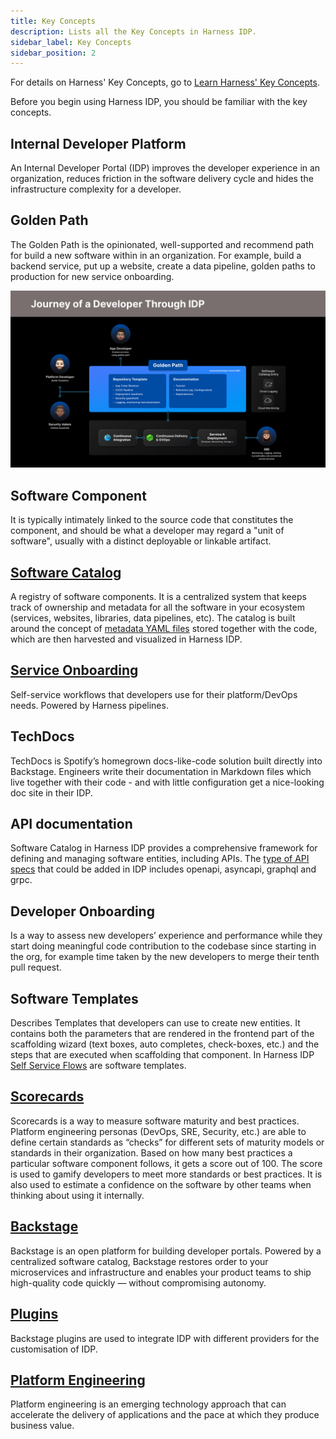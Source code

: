 ```yaml
---
title: Key Concepts
description: Lists all the Key Concepts in Harness IDP.
sidebar_label: Key Concepts
sidebar_position: 2
---
```


For details on Harness' Key Concepts, go to [Learn Harness' Key Concepts](https://developer.harness.io/docs/get-started/key-concepts).

Before you begin using Harness IDP, you should be familiar with the key concepts.

## Internal Developer Platform
An Internal Developer Portal (IDP) improves the developer experience in an organization, reduces friction in the software delivery cycle and hides the infrastructure complexity for a developer.

## Golden Path
The Golden Path is the opinionated, well-supported and recommend path for build a new software within in an organization. For example, build a backend service, put up a website, create a data pipeline, golden paths to production for new service onboarding.

![](./static/Golden%20Paths%20Dark%20Theme.png)

## Software Component
 It is typically intimately linked to the source code that constitutes the component, and should be what a developer may regard a "unit of software", usually with a distinct deployable or linkable artifact.

## [Software Catalog](https://developer.harness.io/docs/internal-developer-portal/catalog/software-catalog)
A registry of software components. It is a centralized system that keeps track of ownership and metadata for all the software in your ecosystem (services, websites, libraries, data pipelines, etc). The catalog is built around the concept of [metadata YAML files](https://developer.harness.io/docs/internal-developer-portal/catalog/software-catalog#component-definition-yaml) stored together with the code, which are then harvested and visualized in Harness IDP.


## [Service Onboarding](https://developer.harness.io/tutorials/internal-developer-portal/service-onboarding-pipeline)
Self-service workflows that developers use for their platform/DevOps needs. Powered by Harness pipelines.

## TechDocs
TechDocs is Spotify’s homegrown docs-like-code solution built directly into Backstage. Engineers write their documentation in Markdown files which live together with their code - and with little configuration get a nice-looking doc site in their IDP.

## API documentation
Software Catalog in Harness IDP provides a comprehensive framework for defining and managing software entities, including APIs.
The [type of API specs](https://developer.harness.io/docs/internal-developer-portal/get-started/add-api-docs) that could be added in IDP includes openapi, asyncapi, graphql and grpc.

## Developer Onboarding
Is a way to assess new developers’ experience and performance while they start doing meaningful code contribution to the codebase since starting in the org, for example time taken by the new developers to merge their tenth pull request. 

## Software Templates
Describes Templates that developers can use to create new entities. It contains both the parameters that are rendered in the frontend part of the scaffolding wizard (text boxes, auto completes, check-boxes, etc.) and the steps that are executed when scaffolding that component. In Harness IDP [Self Service Flows](https://developer.harness.io/docs/category/self-service-flows) are software templates. 

## [Scorecards](http://localhost:3000/docs/category/scorecards)
Scorecards is a way to measure software maturity and best practices. Platform engineering personas (DevOps, SRE, Security, etc.) are able to define certain standards as “checks” for different sets of maturity models or standards in their organization. Based on how many best practices a particular software component follows, it gets a score out of 100. The score is used to gamify developers to meet more standards or best practices. It is also used to estimate a confidence on the software by other teams when thinking about using it internally.

## [Backstage](https://backstage.io/)
Backstage is an open platform for building developer portals. Powered by a centralized software catalog, Backstage restores order to your microservices and infrastructure and enables your product teams to ship high-quality code quickly — without compromising autonomy.

## [Plugins](https://developer.harness.io/docs/internal-developer-portal/plugins/overview)
Backstage plugins are used to integrate IDP with different providers for the customisation of IDP. 

## [Platform Engineering](https://www.gartner.com/en/articles/what-is-platform-engineering#:~:text=Platform%20engineering%20is%20an%20emerging,capabilities%20with%20automated%20infrastructure%20operations.)
Platform engineering is an emerging technology approach that can accelerate the delivery of applications and the pace at which they produce business value.
